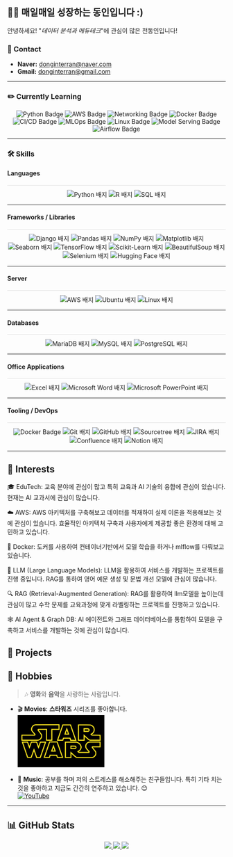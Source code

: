 <div align="left">
    <h2>🧑‍💻 매일매일 성장하는 동인입니다 :)</h2>
    <p>안녕하세요! "<em>데이터 분석과 에듀테크</em>"에 관심이 많은 전동인입니다!<br>
 </p>


### 📧 Contact
- **Naver:** [donginterran@naver.com](mailto:donginterran@naver.com)
- **Gmail:** [donginterran@gmail.com](mailto:donginterran@gmail.com)
</div>




---

### ✏️ Currently Learning

<div align="center">
    <img src="https://img.shields.io/badge/Python-3776AB?style=flat&logo=python&logoColor=white" alt="Python Badge">
    <img src="https://img.shields.io/badge/AWS-232F3E?style=flat&logo=amazon-aws&logoColor=white" alt="AWS Badge">
    <img src="https://img.shields.io/badge/Networking-0096D6?style=flat&logo=windows&logoColor=white" alt="Networking Badge">
    <img src="https://img.shields.io/badge/Docker-2496ED?style=flat&logo=docker&logoColor=white" alt="Docker Badge">
    <img src="https://img.shields.io/badge/CI%2FCD-239120?style=flat&logo=gitlab&logoColor=white" alt="CI/CD Badge">
    <img src="https://img.shields.io/badge/MLOps-FF6F00?style=flat&logo=mlflow&logoColor=white" alt="MLOps Badge">
    <img src="https://img.shields.io/badge/Linux-FCC624?style=flat&logo=linux&logoColor=black" alt="Linux Badge">
    <img src="https://img.shields.io/badge/Model%20Serving-FFD700?style=flat&logo=tensorflow&logoColor=white" alt="Model Serving Badge">
    <img src="https://img.shields.io/badge/Airflow-017CEE?style=flat&logo=apache-airflow&logoColor=white" alt="Airflow Badge">
</div>




---

### 🛠 Skills

#### Languages
<div align="center" style="border-top: 1px solid #e0e0e0; padding-top: 10px;">
    <img src="https://img.shields.io/badge/Python-3776AB?style=flat&logo=python&logoColor=white" alt="Python 배지">
    <img src="https://img.shields.io/badge/R-276DC3?style=flat&logo=r&logoColor=white" alt="R 배지">
    <img src="https://img.shields.io/badge/SQL-003B57?style=flat&logo=postgresql&logoColor=white" alt="SQL 배지">
</div>

---

#### Frameworks / Libraries
<div align="center" style="border-top: 1px solid #e0e0e0; padding-top: 10px;">
    <img src="https://img.shields.io/badge/Django-092E20?style=flat&logo=django&logoColor=white" alt="Django 배지">
    <img src="https://img.shields.io/badge/Pandas-150458?style=flat&logo=pandas&logoColor=white" alt="Pandas 배지">
    <img src="https://img.shields.io/badge/NumPy-013243?style=flat&logo=numpy&logoColor=white" alt="NumPy 배지">
    <img src="https://img.shields.io/badge/Matplotlib-004A99?style=flat" alt="Matplotlib 배지">
    <img src="https://img.shields.io/badge/Seaborn-004A99?style=flat" alt="Seaborn 배지">
    <img src="https://img.shields.io/badge/TensorFlow-FF6F00?style=flat&logo=tensorflow&logoColor=white" alt="TensorFlow 배지">
    <img src="https://img.shields.io/badge/Scikit--Learn-F7931E?style=flat&logo=scikit-learn&logoColor=white" alt="Scikit-Learn 배지">
    <img src="https://img.shields.io/badge/BeautifulSoup-FFC107?style=flat" alt="BeautifulSoup 배지">
    <img src="https://img.shields.io/badge/Selenium-43B02A?style=flat&logo=selenium&logoColor=white" alt="Selenium 배지">
    <img src="https://img.shields.io/badge/Hugging%20Face-FFAA00?style=flat&logo=huggingface&logoColor=white" alt="Hugging Face 배지">
</div>


---

#### Server
<div align="center" style="border-top: 1px solid #e0e0e0; padding-top: 10px;">
    <img src="https://img.shields.io/badge/AWS-232F3E?style=flat&logo=amazon-aws&logoColor=white" alt="AWS 배지">
    <img src="https://img.shields.io/badge/Ubuntu-E95420?style=flat&logo=ubuntu&logoColor=white" alt="Ubuntu 배지">
    <img src="https://img.shields.io/badge/Linux-FCC624?style=flat&logo=linux&logoColor=black" alt="Linux 배지">
</div>


---

#### Databases
<div align="center" style="border-top: 1px solid #e0e0e0; padding-top: 10px;">
    <img src="https://img.shields.io/badge/MariaDB-003545?style=flat&logo=mariadb&logoColor=white" alt="MariaDB 배지">
    <img src="https://img.shields.io/badge/MySQL-4479A1?style=flat&logo=mysql&logoColor=white" alt="MySQL 배지">
    <img src="https://img.shields.io/badge/PostgreSQL-336791?style=flat&logo=postgresql&logoColor=white" alt="PostgreSQL 배지">
</div>

---

#### Office Applications
<div align="center" style="border-top: 1px solid #e0e0e0; padding-top: 10px;"> <img src="https://img.shields.io/badge/Excel-217346?style=flat&logo=microsoft-excel&logoColor=white" alt="Excel 배지"> <img src="https://img.shields.io/badge/Microsoft%20Word-2B579A?style=flat&logo=microsoft-word&logoColor=white" alt="Microsoft Word 배지"> <img src="https://img.shields.io/badge/Microsoft%20PowerPoint-B7472A?style=flat&logo=microsoft-powerpoint&logoColor=white" alt="Microsoft PowerPoint 배지"> 
</div>

---

#### Tooling / DevOps
<div align="center" style="border-top: 1px solid #e0e0e0; padding-top: 10px;">
    <img src="https://img.shields.io/badge/Docker-2496ED?style=flat&logo=docker&logoColor=white" alt="Docker Badge">
    <img src="https://img.shields.io/badge/Git-F05032?style=flat&logo=git&logoColor=white" alt="Git 배지">
    <img src="https://img.shields.io/badge/GitHub-181717?style=flat&logo=github&logoColor=white" alt="GitHub 배지">
    <img src="https://img.shields.io/badge/Sourcetree-0052CC?style=flat&logo=sourcetree&logoColor=white" alt="Sourcetree 배지">
    <img src="https://img.shields.io/badge/JIRA-0052CC?style=flat&logo=jira&logoColor=white" alt="JIRA 배지">
    <img src="https://img.shields.io/badge/Confluence-172B4D?style=flat&logo=confluence&logoColor=white" alt="Confluence 배지">
    <img src="https://img.shields.io/badge/Notion-000000?style=flat&logo=notion&logoColor=white" alt="Notion 배지">
</div>

---

## 👀 Interests

🎓 EduTech: 교육 분야에 관심이 많고 특히 교육과 AI 기술의 융합에 관심이 있습니다. 현재는 AI 교과서에 관심이 많습니다.

☁️ AWS: AWS 아키텍처를 구축해보고 데이터를 적재하여 실제 이론을 적용해보는 것에 관심이 있습니다. 효율적인 아키텍처 구축과 사용자에게 제공할 좋은 환경에 대해 고민하고 있습니다.

🐳 Docker: 도커를 사용하여 컨테이너기반에서 모델 학습을 하거나 mlflow를 다뤄보고 있습니다.

🤖 LLM (Large Language Models): LLM을 활용하여 서비스를 개발하는 프로젝트를 진행 중입니다. RAG를 통하여 영어 예문 생성 및 문법 개선 모델에 관심이 많습니다.

🔍 RAG (Retrieval-Augmented Generation): RAG를 활용하여 llm모델을 높이는데 관심이 많고 수학 문제를 교육과정에 맞게 라벨링하는 프로젝트를 진행하고 있습니다.

🕸️ AI Agent & Graph DB: AI 에이전트와 그래프 데이터베이스를 통합하여 모델을 구축하고 서비스를 개발하는 것에 관심이 많습니다.

  
## 📂 Projects


## 🎸 Hobbies

> 🎶 **영화**와 **음악**을 사랑하는 사람입니다.

- 🎬 **Movies**: **스타워즈** 시리즈를 좋아합니다.  
  <img src="./image.png" alt="Star Wars" width="200"/>

- 🎸 **Music**: 공부를 하며 저의 스트레스를 해소해주는 친구들입니다. 특히 기타 치는 것을 좋아하고 지금도 간간히 연주하고 있습니다. 😊  
  [![YouTube](https://img.shields.io/badge/YouTube-FF0000?style=flat&logo=youtube&logoColor=white)](https://youtu.be/x2lcoxabpVk?si=M6IMlwey_YTB3NDW)

---

## 📊 GitHub Stats

<p align="center">
  <!-- Most Used Languages in Donut Layout -->
  <a href="https://github.com/DonginJeon/github-readme-stats">
      <img src="https://github-readme-stats.vercel.app/api/top-langs/?username=DonginJeon&layout=donut&show_icons=true&theme=radical&hide_border=true&bg_color=ffffff&icon_color=9b59b6&text_color=333333&title_color=e74c3c&count_private=true&exclude_repo=Face-Transfer-Application" width="38%" />
  </a>    

  <!-- GitHub Stats -->
  <a href="https://github.com/DonginJeon/github-readme-stats">
    <img src="https://github-readme-stats.vercel.app/api?username=DonginJeon&show_icons=true&theme=radical&hide_border=true&bg_color=ffffff&icon_color=9b59b6&text_color=333333&title_color=e74c3c&count_private=true" width="56%" />
  </a>

  <!-- GitHub Contribution Activity Graph -->
  <a href="https://github.com/DonginJeon/github-readme-activity-graph">
      <img src="https://github-readme-activity-graph.vercel.app/graph?username=DonginJeon&theme=github-light&bg_color=ffffff&hide_border=true&line=3498db&color=e74c3c" width="94%"/>
  </a>
</p>
